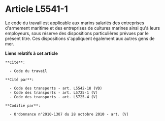 # Article L5541-1

Le code du travail est applicable aux marins salariés des entreprises d'armement maritime et des entreprises de cultures
marines ainsi qu'à leurs employeurs, sous réserve des dispositions particulières prévues par le présent titre. Ces
dispositions s'appliquent également aux autres gens de mer.

**Liens relatifs à cet article**

	**Cite**:

	  - Code du travail

	**Cité par**:

	  - Code des transports - art. L5542-18 (VD)
	  - Code des transports - art. L5725-1 (V)
	  - Code des transports - art. L5725-4 (V)

	**Codifié par**:

	  - Ordonnance n°2010-1307 du 28 octobre 2010 - art. (V)

